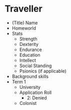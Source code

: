 # Traveller
- (Title) Name
- Homeworld
- Stats
    - Strength
    - Dexterity
    - Endurance
    - Education
    - Intellect
    - Social Standing
    - Psionics (if applicable)
- Background skills
- Term 1
    - University
    - Application Roll
        - 2: Denied
    - Colonist
    